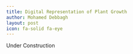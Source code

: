 ```yaml
---
title: Digital Representation of Plant Growth
author: Mohamed Debbagh
layout: post
icon: fa-solid fa-eye
---
```


Under Construction


